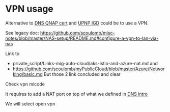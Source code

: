 # VPN usage 

Alternative to [DNS QNAP cert](./appendices/DNS.md#use-nas-dyndns-and-certificate-in-qnap-cloud) and [UPNP IGD](./appendices/UPNP.md#upnp-igd-nat-traversal) could be to use a VPN.

See legacy doc: https://github.com/scoulomb/misc-notes/blob/master/NAS-setup/README.md#configure-a-vpn-to-lan-via-nas

Link to 
- private_script/Links-mig-auto-cloud/aks-istio-and-azure-nat.md and 
- https://github.com/scoulomb/myPublicCloud/blob/master/Azure/Networking/basic.md
But those 2 link concluded and clear

Check vpn micode

It requires to add a NAT port on top of what we defined in [DNS intro](./DNS.md) <!--  xref OK-->

We will select open vpn 
<!-- do not try qvpn, maybe use smart URL? -->